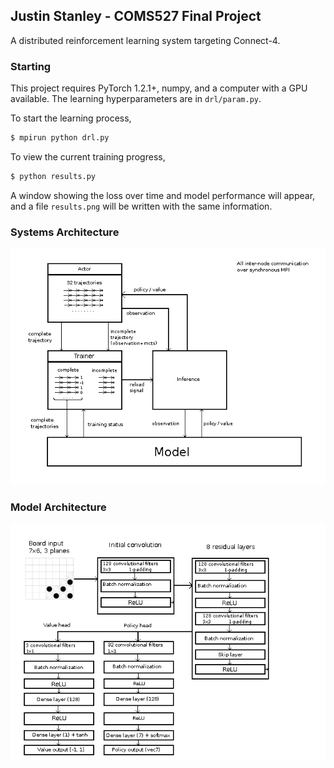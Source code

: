 ## Justin Stanley - COMS527 Final Project
A distributed reinforcement learning system targeting Connect-4.

### Starting
This project requires PyTorch 1.2.1+, numpy, and a computer with a GPU available. The learning hyperparameters are in `drl/param.py`.

To start the learning process,
```bash
$ mpirun python drl.py
```

To view the current training progress,
```bash
$ python results.py
```
A window showing the loss over time and model performance will appear, and a file `results.png` will be written with the same information.

### Systems Architecture
![systems](https://raw.githubusercontent.com/codeandkey/coms527-project-rlc4/master/systems.png)

### Model Architecture
![model](https://raw.githubusercontent.com/codeandkey/coms527-project-rlc4/master/network.png)

